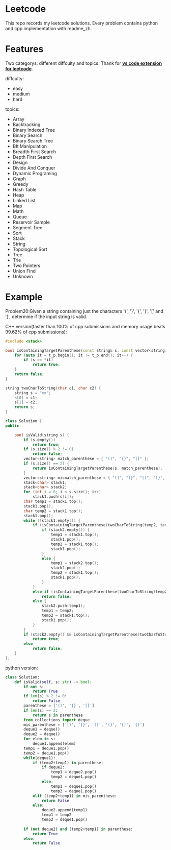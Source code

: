 # Leetcode
This repo records my leetcode solutions. Every problem contains python and cpp implementation with readme_zh.

# Features
Two categorys: different diffculty and topics. Thank for [**vs code extension for leetcode**](https://github.com/jdneo/vscode-leetcode).

diffculty:
- easy
- medium
- hard

topics:
- Array
- Backtracking
- Binary Indexed Tree
- Binary Search
- Binary Search Tree
- BIt Manipulation
- Breadth First Search
- Depth First Search
- Design
- Divide And Conquer
- Dynamic Programing
- Graph
- Greedy
- Hash Table
- Heap
- Linked List
- Map
- Math
- Queue
- Reservoir Sample
- Segment Tree
- Sort
- Stack
- String
- Topological Sort
- Tree
- Trie
- Two Pointers
- Union Find
- Unknown

# Example
Problem20:Given a string containing just the characters '(', ')', '{', '}', '[' and ']', determine if the input string is valid. 

C++ version(faster than 100% of cpp submissions and memory usage beats 99.62% of cpp submissions):
```C++
#include <stack>

bool isContainingTargetParenthese(const string& s, const vector<string>& t_p) {
	for (auto it = t_p.begin(); it != t_p.end(); it++) {
		if (s == *it)
			return true;
	}
	return false;
}

string twoCharToString(char c1, char c2) {
	string s = "xx";
	s[0] = c1;
	s[1] = c2;
	return s;
}

class Solution {
public:

	bool isValid(string s) {
		if (s.empty())
			return true;
		if (s.size() % 2 != 0)
			return false;
		vector<string> match_parenthese = { "()", "{}", "[]" };
		if (s.size() == 2) {
			return isContainingTargetParenthese(s, match_parenthese);
		}
		vector<string> mismatch_parenthese = { "(]", "(}", "[)", "[}", "{)", "{]" };
		stack<char> stack1;
		stack<char> stack2;
		for (int i = 0; i < s.size(); i++)
			stack1.push(s[i]);
		char temp1 = stack1.top();
		stack1.pop();
		char temp2 = stack1.top();
		stack1.pop();
		while (!stack1.empty()) {
			if (isContainingTargetParenthese(twoCharToString(temp2, temp1), match_parenthese)) {
				if (stack2.empty()) {
					temp1 = stack1.top();
					stack1.pop();
					temp2 = stack1.top();
					stack1.pop();
				}
				else {
					temp1 = stack2.top();
					stack2.pop();
					temp2 = stack1.top();
					stack1.pop();
				}
			}
			else if (isContainingTargetParenthese(twoCharToString(temp2, temp1), mismatch_parenthese))
				return false;
			else {
				stack2.push(temp1);
				temp1 = temp2;
				temp2 = stack1.top();
				stack1.pop();
			}
		}
		if (stack2.empty() && isContainingTargetParenthese(twoCharToString(temp2, temp1), match_parenthese))
			return true;
		else
			return false;
	}
};
```
python version:
```python
class Solution:
    def isValid(self, s: str) -> bool:
        if not s:
            return True
        if len(s) % 2 != 0:
            return False
        parenthese = ['()', '{}', '[]']
        if len(s) == 2:
            return s in parenthese
        from collections import deque
        mis_parenthese = ['[)', '[}', '(]', '(}', '{]', '{)']
        deque1 = deque()
        deque2 = deque()
        for elem in s:
            deque1.append(elem)
        temp1 = deque1.pop()
        temp2 = deque1.pop()
        while(deque1):
            if (temp2+temp1) in parenthese:
                if deque2:
                    temp1 = deque2.pop()
                    temp2 = deque1.pop()
                else:
                    temp1 = deque1.pop()
                    temp2 = deque1.pop()
            elif (temp2+temp1) in mis_parenthese:
                return False
            else:
                deque2.append(temp1)
                temp1 = temp2
                temp2 = deque1.pop()
            
        if (not deque2) and (temp2+temp1) in parenthese:
            return True
        else:
            return False
```



